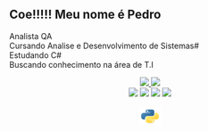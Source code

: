 <h2>Coe!!!!! Meu nome é Pedro</h2>

 Analista QA </br>
 Cursando Analise e Desenvolvimento de Sistemas# </br> Estudando C# </br>
 Buscando conhecimento na área de T.I </br>

<div align="center">
  <a href="https://github.com/BDevOne">
  <img height="180em" src="https://github-readme-stats.vercel.app/api?username=BDevOne&show_icons=true&theme=dark&include_all_commits=true&count_private=true"/>
  <img height="180em" src="https://github-readme-stats.vercel.app/api/top-langs/?username=BDevOne&layout=compact&langs_count=7&theme=dark"/>
   <br>
  <div>
  <a href="https://www.instagram.comp.augusto_123_/" target="_blank"><img src="https://img.shields.io/badge/-Instagram-%23E4405F?style=for-the-badge&logo=instagram&logoColor=white" target="_blank"></a>
 <a href="https://discord.gg/YFCgCbD42t" target="_blank"><img src="https://img.shields.io/badge/Discord-7289DA?style=for-the-badge&logo=discord&logoColor=white" target="_blank"></a> 
  <a href = "filipesantosaraujo34@gmail.com"><img src="https://img.shields.io/badge/-Gmail-%23333?style=for-the-badge&logo=gmail&logoColor=white" target="_blank"></a>
  <a href="https://www.linkedin.com/in/tio-chico-marreta-900717247/" target="_blank"><img src="https://img.shields.io/badge/-LinkedIn-%230077B5?style=for-the-badge&logo=linkedin&logoColor=white" target="_blank"></a>
  </div>  
    <div style="display: inline_block"><br>
       <img align="center" alt="felps-Python" height="30" width="40" src="https://raw.githubusercontent.com/devicons/devicon/master/icons/python/python-original.svg">
    </div>
